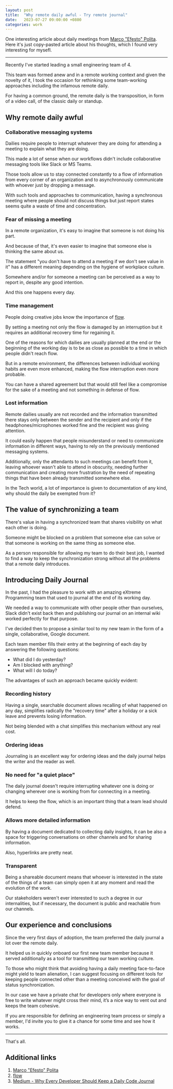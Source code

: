 ```yaml
---
layout: post
title:  "Why remote daily awful - Try remote journal"
date:   2023-07-27 09:00:00 +0800
categories: work
---
```


One interesting article about daily meetings from [Marco "Efesto" Polita](https://github.com/Efesto).
Here it's just copy-pasted article about his thoughts, which I found very interesting for mysefl.

---

Recently I've started leading a small engineering team of 4.

This team was formed anew and in a remote working context and given the novelty of it, I took the occasion for rethinking some team-working approaches including the infamous remote daily.

For having a common ground, the remote daily is the transposition, in form of a video call, of the classic daily or standup.

## Why remote daily awful

### Collaborative messaging systems

Dailies require people to interrupt whatever they are doing for attending a meeting to explain what they are doing.

This made a lot of sense when our workflows didn't include collaborative messaging tools like Slack or MS Teams.

Those tools allow us to stay connected constantly to a flow of information from every corner of an organization and to asynchronously communicate with whoever just by dropping a message.

With such tools and approaches to communication, having a synchronous meeting where people should not discuss things but just report states seems quite a waste of time and concentration.

### Fear of missing a meeting

In a remote organization, it's easy to imagine that someone is not doing his part.

And because of that, it's even easier to imagine that someone else is thinking the same about us.

The statement "you don't have to attend a meeting if we don't see value in it" has a different meaning depending on the hygiene of workplace culture.

Somewhere and/or for someone a meeting can be perceived as a way to report in, despite any good intention.

And this one happens every day.

### Time management

People doing creative jobs know the importance of [flow](https://www.psychologytoday.com/us/basics/flow).

By setting a meeting not only the flow is damaged by an interruption but it requires an additional recovery time for regaining it.

One of the reasons for which dailies are usually planned at the end or the beginning of the working day is to be as close as possible to a time in which people didn't reach flow.

But in a remote environment, the differences between individual working habits are even more enhanced, making the flow interruption even more probable.

You can have a shared agreement but that would still feel like a compromise for the sake of a meeting and not something in defense of flow.

### Lost information

Remote dailies usually are not recorded and the information transmitted there stays only between the sender and the recipient and only if the headphones/microphones worked fine and the recipient was giving attention.

It could easily happen that people misunderstand or need to communicate information in different ways, having to rely on the previously mentioned messaging systems.

Additionally, only the attendants to such meetings can benefit from it, leaving whoever wasn't able to attend in obscurity, needing further communication and creating more frustration by the need of repeating things that have been already transmitted somewhere else.

In the Tech world, a lot of importance is given to documentation of any kind, why should the daily be exempted from it?

## The value of synchronizing a team

There's value in having a synchronized team that shares visibility on what each other is doing.

Someone might be blocked on a problem that someone else can solve or that someone is working on the same thing as someone else.

As a person responsible for allowing my team to do their best job, I wanted to find a way to keep the synchronization strong without all the problems that a remote daily introduces.

## Introducing Daily Journal

In the past, I had the pleasure to work with an amazing eXtreme Programming team that used to journal at the end of its working day.

We needed a way to communicate with other people other than ourselves, Slack didn't exist back then and publishing our journal on an internal wiki worked perfectly for that purpose.

I've decided then to propose a similar tool to my new team in the form of a single, collaborative, Google document.

Each team member fills their entry at the beginning of each day by answering the following questions:

- What did I do yesterday?
- Am I blocked with anything?
- What will I do today?

The advantages of such an approach became quickly evident:

### Recording history

Having a single, searchable document allows recalling of what happened on any day, simplifies radically the "recovery time" after a holiday or a sick leave and prevents losing information.

Not being blended with a chat simplifies this mechanism without any real cost.

### Ordering ideas

Journaling is an excellent way for ordering ideas and the daily journal helps the writer and the reader as well.

### No need for "a quiet place"

The daily journal doesn't require interrupting whatever one is doing or changing wherever one is working from for connecting in a meeting.

It helps to keep the flow, which is an important thing that a team lead should defend.

### Allows more detailed information

By having a document dedicated to collecting daily insights, it can be also a space for triggering conversations on other channels and for sharing information.

Also, hyperlinks are pretty neat.

### Transparent

Being a shareable document means that whoever is interested in the state of the things of a team can simply open it at any moment and read the evolution of the work.

Our stakeholders weren't ever interested to such a degree in our internalities, but if necessary, the document is public and reachable from our channels.

## Our experience and conclusions

Since the very first days of adoption, the team preferred the daily journal a lot over the remote daily.

It helped us in quickly onboard our first new team member because it served additionally as a tool for transmitting our team working culture.

To those who might think that avoiding having a daily meeting face-to-face might yield to team alienation, I can suggest focusing on different tools for keeping people connected other than a meeting conceived with the goal of status synchronization.

In our case we have a private chat for developers only where everyone is free to write whatever might cross their mind, it’s a nice way to vent out and keeps the team cohesive.

If you are responsible for defining an engineering team process or simply a member, I'd invite you to give it a chance for some time and see how it works.

---

That's all.

## Additional links

1. [Marco "Efesto" Polita](https://github.com/Efesto)
2. [flow](https://www.psychologytoday.com/us/basics/flow)
3. [Medium - Why Every Developer Should Keep a Daily Code Journal](https://blog.developerpurpose.com/why-every-developer-should-keep-a-daily-code-journal-fb83ab848c6)
